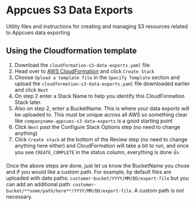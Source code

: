 # Appcues S3 Data Exports

Utility files and instructions for creating and managing S3 resources related to Appcues data exporting

## Using the Cloudformation template

1. Download the `cloudformation-s3-data-exports.yaml` file
1. Head over to [AWS CloudFormation](https://aws.amazon.com/cloudformation/) and click `Create Stack`
1. Choose `Upload a template file` in the `Specify Template` section and upload the `cloudformation-s3-data-exports.yaml` file downloaded earlier and click `Next`
1. On step 2 enter a Stack Name to help you identify this CloudFormation Stack later.
1. Also on step 2, enter a BucketName.  This is where your data exports will be uploaded to. This must be unique across all AWS so something clear like `companyname-appcues-s3-data-exports` is a good starting point
1. Click `Next` past the Configure Stack Options step (no need to change anything)
1. Click `Create stack` at the bottom of the Review step (no need to change anything here either) and CloudFormation will take a bit to run, and once you see `CREATE_COMPLETE` in the status column, everything is done :+1:.

Once the above steps are done, just let us know the BucketName you chose and if you would like a custom path. For example, by default files are uploaded with date paths: `customer-bucket/YYYY/MM/DD/export-file` but you can add an additional path: `customer-bucket/**some/path/here**/YYYY/MM/DD/export-file`. A custom path is *not* necessary.
